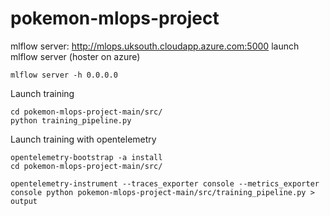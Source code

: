 # pokemon-mlops-project

mlflow server: http://mlops.uksouth.cloudapp.azure.com:5000
launch mlflow server (hoster on azure)
```
mlflow server -h 0.0.0.0
```

Launch training 
```
cd pokemon-mlops-project-main/src/
python training_pipeline.py
```

Launch training with opentelemetry
```
opentelemetry-bootstrap -a install
cd pokemon-mlops-project-main/src/

opentelemetry-instrument --traces_exporter console --metrics_exporter console python pokemon-mlops-project-main/src/training_pipeline.py > output
```
